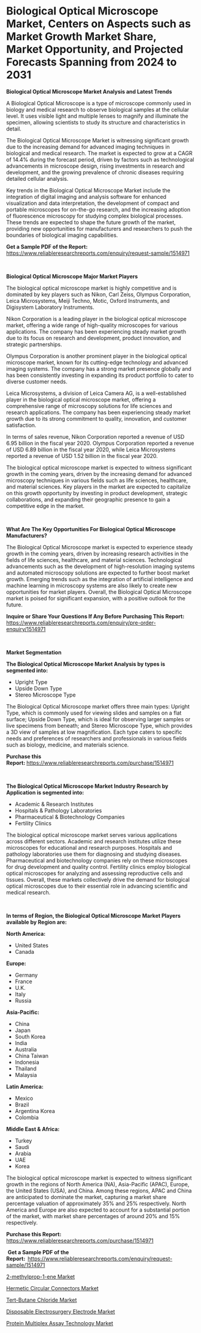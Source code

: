 <p><h1>Biological Optical Microscope Market, Centers on Aspects such as Market Growth Market Share, Market Opportunity, and Projected Forecasts Spanning from 2024 to 2031</h1></p><p><strong>Biological Optical Microscope Market Analysis and Latest Trends</strong></p>
<p><p>A Biological Optical Microscope is a type of microscope commonly used in biology and medical research to observe biological samples at the cellular level. It uses visible light and multiple lenses to magnify and illuminate the specimen, allowing scientists to study its structure and characteristics in detail.</p><p>The Biological Optical Microscope Market is witnessing significant growth due to the increasing demand for advanced imaging techniques in biological and medical research. The market is expected to grow at a CAGR of 14.4% during the forecast period, driven by factors such as technological advancements in microscope design, rising investments in research and development, and the growing prevalence of chronic diseases requiring detailed cellular analysis.</p><p>Key trends in the Biological Optical Microscope Market include the integration of digital imaging and analysis software for enhanced visualization and data interpretation, the development of compact and portable microscopes for on-the-go research, and the increasing adoption of fluorescence microscopy for studying complex biological processes. These trends are expected to shape the future growth of the market, providing new opportunities for manufacturers and researchers to push the boundaries of biological imaging capabilities.</p></p>
<p><strong>Get a Sample PDF of the Report:&nbsp;</strong> <a href="https://www.reliableresearchreports.com/enquiry/request-sample/1514971">https://www.reliableresearchreports.com/enquiry/request-sample/1514971</a></p>
<p>&nbsp;</p>
<p><strong>Biological Optical Microscope Major Market Players</strong></p>
<p><p>The biological optical microscope market is highly competitive and is dominated by key players such as Nikon, Carl Zeiss, Olympus Corporation, Leica Microsystems, Meiji Techno, Motic, Oxford Instruments, and Digisystem Laboratory Instruments. </p><p>Nikon Corporation is a leading player in the biological optical microscope market, offering a wide range of high-quality microscopes for various applications. The company has been experiencing steady market growth due to its focus on research and development, product innovation, and strategic partnerships.</p><p>Olympus Corporation is another prominent player in the biological optical microscope market, known for its cutting-edge technology and advanced imaging systems. The company has a strong market presence globally and has been consistently investing in expanding its product portfolio to cater to diverse customer needs.</p><p>Leica Microsystems, a division of Leica Camera AG, is a well-established player in the biological optical microscope market, offering a comprehensive range of microscopy solutions for life sciences and research applications. The company has been experiencing steady market growth due to its strong commitment to quality, innovation, and customer satisfaction.</p><p>In terms of sales revenue, Nikon Corporation reported a revenue of USD 6.95 billion in the fiscal year 2020. Olympus Corporation reported a revenue of USD 6.89 billion in the fiscal year 2020, while Leica Microsystems reported a revenue of USD 1.52 billion in the fiscal year 2020.</p><p>The biological optical microscope market is expected to witness significant growth in the coming years, driven by the increasing demand for advanced microscopy techniques in various fields such as life sciences, healthcare, and material sciences. Key players in the market are expected to capitalize on this growth opportunity by investing in product development, strategic collaborations, and expanding their geographic presence to gain a competitive edge in the market.</p></p>
<p>&nbsp;</p>
<p><strong>What Are The Key Opportunities For Biological Optical Microscope Manufacturers?</strong></p>
<p><p>The Biological Optical Microscope market is expected to experience steady growth in the coming years, driven by increasing research activities in the fields of life sciences, healthcare, and material sciences. Technological advancements such as the development of high-resolution imaging systems and automated microscopy solutions are expected to further boost market growth. Emerging trends such as the integration of artificial intelligence and machine learning in microscopy systems are also likely to create new opportunities for market players. Overall, the Biological Optical Microscope market is poised for significant expansion, with a positive outlook for the future.</p></p>
<p><strong>Inquire or Share Your Questions If Any Before Purchasing This Report:</strong> <a href="https://www.reliableresearchreports.com/enquiry/pre-order-enquiry/1514971">https://www.reliableresearchreports.com/enquiry/pre-order-enquiry/1514971</a></p>
<p>&nbsp;</p>
<p><strong>Market Segmentation</strong></p>
<p><strong>The Biological Optical Microscope Market Analysis by types is segmented into:</strong></p>
<p><ul><li>Upright Type</li><li>Upside Down Type</li><li>Stereo Microscope Type</li></ul></p>
<p><p>The Biological Optical Microscope market offers three main types: Upright Type, which is commonly used for viewing slides and samples on a flat surface; Upside Down Type, which is ideal for observing larger samples or live specimens from beneath; and Stereo Microscope Type, which provides a 3D view of samples at low magnification. Each type caters to specific needs and preferences of researchers and professionals in various fields such as biology, medicine, and materials science.</p></p>
<p><strong>Purchase this Report:&nbsp;</strong><a href="https://www.reliableresearchreports.com/purchase/1514971">https://www.reliableresearchreports.com/purchase/1514971</a></p>
<p>&nbsp;</p>
<p><strong>The Biological Optical Microscope Market Industry Research by Application is segmented into:</strong></p>
<p><ul><li>Academic & Research Institutes</li><li>Hospitals & Pathology Laboratories</li><li>Pharmaceutical & Biotechnology Companies</li><li>Fertility Clinics</li></ul></p>
<p><p>The biological optical microscope market serves various applications across different sectors. Academic and research institutes utilize these microscopes for educational and research purposes. Hospitals and pathology laboratories use them for diagnosing and studying diseases. Pharmaceutical and biotechnology companies rely on these microscopes for drug development and quality control. Fertility clinics employ biological optical microscopes for analyzing and assessing reproductive cells and tissues. Overall, these markets collectively drive the demand for biological optical microscopes due to their essential role in advancing scientific and medical research.</p></p>
<p>&nbsp;</p>
<p><strong>In terms of Region, the Biological Optical Microscope Market Players available by Region are:</strong></p>
<p>
    <p> <strong> North America: </strong>
        <ul>
            <li>United States</li>
            <li>Canada</li>
        </ul>
        </p> 
    <p> <strong> Europe: </strong>
        <ul>
            <li>Germany</li>
            <li>France</li>
            <li>U.K.</li>
            <li>Italy</li>
            <li>Russia</li>
        </ul>
        </p> 
    <p> <strong> Asia-Pacific: </strong>
        <ul>
            <li>China</li>
            <li>Japan</li>
            <li>South Korea</li>
            <li>India</li>
            <li>Australia</li>
            <li>China Taiwan</li>
            <li>Indonesia</li>
            <li>Thailand</li>
            <li>Malaysia</li>
        </ul>
        </p> 
    <p> <strong> Latin America: </strong>
        <ul>
            <li>Mexico</li>
            <li>Brazil</li>
            <li>Argentina Korea</li>
            <li>Colombia</li>
        </ul>
        </p> 
    <p> <strong> Middle East & Africa: </strong>
        <ul>
            <li>Turkey</li>
            <li>Saudi</li>
            <li>Arabia</li>
            <li>UAE</li>
            <li>Korea</li>
        </ul>
    </p>
    </p>
<p><p>The biological optical microscope market is expected to witness significant growth in the regions of North America (NA), Asia-Pacific (APAC), Europe, the United States (USA), and China. Among these regions, APAC and China are anticipated to dominate the market, capturing a market share percentage valuation of approximately 35% and 25% respectively. North America and Europe are also expected to account for a substantial portion of the market, with market share percentages of around 20% and 15% respectively.</p></p>
<p><strong>Purchase this Report: </strong><a href="https://www.reliableresearchreports.com/purchase/1514971">https://www.reliableresearchreports.com/purchase/1514971</a></p>
<p>&nbsp;<strong>Get a Sample PDF of the Report:&nbsp;&nbsp;</strong><a href="https://www.reliableresearchreports.com/enquiry/request-sample/1514971">https://www.reliableresearchreports.com/enquiry/request-sample/1514971</a></p>
<p><strong></strong></p>
<p><p><a href="https://cat-emmental-94b.notion.site/2-methylprop-1-ene-Market-Size-and-Growth-Market-Segmentation-Regional-and-Country-Breakdowns-and-02d56b16de914c8aa46e06be93f453da">2-methylprop-1-ene Market</a></p><p><a href="https://view.publitas.com/reportprime-1/hermetic-circular-connectors-market-insights-market-players-and-forecast-till-2031/">Hermetic Circular Connectors Market</a></p><p><a href="https://silk-columnist-571.notion.site/Tert-Butane-Chloride-Market-Size-and-Examines-its-Market-Scope-with-a-Primary-Focus-on-Growth-Oppo-88b9b2c610c748ed8a4c852522a50689">Tert-Butane Chloride Market</a></p><p><a href="https://issuu.com/reportprime-2/docs/disposable-electrosurgery-electrode-market-size-20">Disposable Electrosurgery Electrode Market</a></p><p><a href="https://github.com/zjyglelu/Market-Research-Report-List-1/blob/main/protein-multiplex-assay-technology-market.md">Protein Multiplex Assay Technology Market</a></p></p>